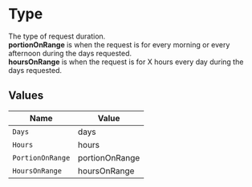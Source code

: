 # Type

The type of request duration.<br> <b>portionOnRange</b> is when the request is for every morning or every afternoon during the days requested.<br> <b>hoursOnRange</b> is when the request is for X hours every day during the days requested.


## Values

| Name             | Value            |
| ---------------- | ---------------- |
| `Days`           | days             |
| `Hours`          | hours            |
| `PortionOnRange` | portionOnRange   |
| `HoursOnRange`   | hoursOnRange     |